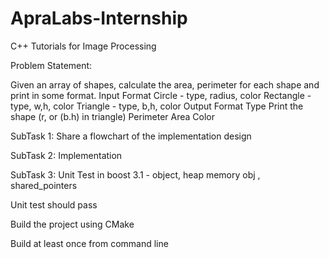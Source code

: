 # ApraLabs-Internship

C++ Tutorials for Image Processing 

Problem Statement: 

Given an array of shapes, calculate the area, perimeter for each shape and print in some format. Input Format Circle - type, radius, color Rectangle - type, w,h, color Triangle - type, b,h, color Output Format Type Print the shape (r, or (b.h) in triangle) Perimeter Area Color  

SubTask 1: Share a flowchart of the implementation design  

SubTask 2: Implementation  

SubTask 3: Unit Test in boost 3.1 - object, heap memory obj , shared_pointers  

Unit test should pass 

Build the project using CMake  

Build at least once from command line
